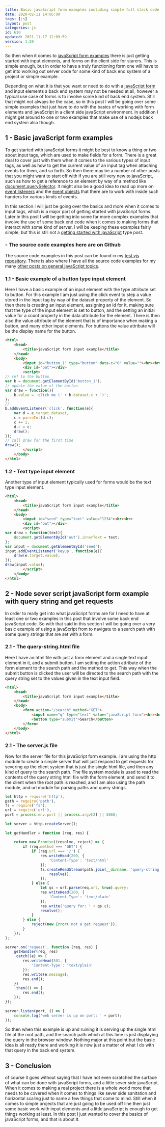 ```yaml
---
title: Basic javaScript form examples including simple full stack code
date: 2020-02-11 14:06:00
tags: [js]
layout: post
categories: js
id: 610
updated: 2021-11-17 12:09:59
version: 1.20
---
```


So then when it comes to [javaScript form examples](https://eloquentjavascript.net/2nd_edition/18_forms.html) there is just getting started with input elements, and forms on the client side for starers. This is simple enough, but in order to have a truly functioning form one will have to get into working out server code for some kind of back end system of a project or simple example. 

Depending on what it is that you want or need to do with a [javaScript form](https://developer.mozilla.org/en-US/docs/Learn/Forms/Form_validation) and input elements a back end system may not be needed at all, however a typical use case of forms is to involve some kind of back end system. Still that might not always be the case, so in this post I will be going over some simple examples that just have to do with the basics of working with form elements and javaScript in a client side javaScript environment. In addition I might get around to one or two examples that make use of a nodejs back end system also though.

<!-- more -->


## 1 - Basic javaScript form examples

To get started with javaScript forms it might be best to know a thing or two about input tags, which are used to make fields for a form. There is a great deal to cover just with them when it comes to the various types of input tags, as well as how to get the current value of an input tag when attaching events for them, and so forth. So then there may be a number of other posts that you might want to start off with if you are still very new to javaScript, such as how to get a reference to an element by way of a method like [document.querySelector](/2020/06/23/js-document-queryselector/). It might also be a good idea to read up more on [event listeners](/2019/01/16/js-event-listeners/) and the [event objects](/2020/07/23/js-event-object/) that there are to work with inside such handers for various kinds of events.

In this section I will just be going over the basics and more when it comes to input tags, which is a major part of getting started with javaScript forms. Later in this post I will be getting into some far more complex examples that involve the use of some back end code when it comes to making forms that interact with some kind of server. I will be keeping these examples fairly simple, but this is still not a [getting started with javaScript](/2018/11/27/js-getting-started/) type post.

### - The source code examples here are on Github

The source code examples in this post can be found in my [test vjs repository](https://github.com/dustinpfister/test_vjs/tree/master/for_post/js-javascript-form). There is also where I have all the source code examples for my many [other posts on general javaScript topics](/categories/js/).

### 1.1 - Basic example of a button type input element

Here I have a basic example of an input element with the type attribute set to button. For this example I am just using the click event to step a value stored in the input tag by way of the dataset property of the element. So then there is creating an input element, assigning an id for it, making sure that the type of the input element is set to button, and the setting an initial value for a count property in the data attribute for the element. There is then also the value attribute of the element that is of importance when making a button, and many other input elements. For buttons the value attribute will be the display name for the button.

```html
<html>
    <head>
        <title>javaScript form input example</title>
    </head>
    <body>
        <input id="button_1" type="button" data-c="0" value=""><br><br>
        <div id="out"></div>
        <script>
// ref to the button
var b = document.getElementById('button_1');
// update the value of the button
var draw = function(){
    b.value = 'click me (' + b.dataset.c + ')';
};
//
b.addEventListener('click', function(e){
    var d = e.target.dataset,
    c = parseInt(d.c);
    c += 1;
    d.c = c;
    draw();
});
// call draw for the first time
draw();
        </script>
    </body>
</html>
```

### 1.2 - Text type input element

Another type of input element typically used for forms would be the text type input element.

```html
<html>
    <head>
        <title>javaScript form input example</title>
    </head>
    <body>
        <input id="seed" type="text" value="1234"><br><br>
        <div id="out"></div>
        <script>
var draw = function(text){
    document.getElementById('out').innerText = text;
};
var input = document.getElementById('seed');
input.addEventListener('keyup', function(e){
    draw(e.target.value);
});
draw(input.value);
        </script>
    </body>
</html>
```

## 2 - Node sever script javaScript form example with query string and get requests

In order to really get into what javaScript forms are for I need to have at least one or two examples in this post that involve some back end javaScript code. So with that said in this section I will be going over a very basic example of using a javaScript from to navigate to a search path with some query strings that are set with a form.

### 2.1 - The query-string.html file

Here I have an html file with just a form element and a single text input element in it, and a submit button. I am setting the action attribute of the form element to the search path and the method to get. This way when the submit button is clicked the user will be directed to the search path with the query string set to the values given in the text input field.

```html
<html>
    <head>
        <title>javaScript form input example</title>
    </head>
    <body>
        <form action="/search" method="GET">
            <input name="q" type="text" value="javaScript form"><br><br>
            <button type="submit">Search</button>
        </form>
    </body>
</html>
```


### 2.1 - The server.js file

Now for the server file for this javaScript form example. I am using the http module to create a simple server that will just respond to get requests for severing up the client system that is just the single html file, and then any kind of query to the search path. The file system module is used to read the contents of the query string html file with the form element, and send it to the client when the root path is reached, and I am also using the path module, and url module for parsing paths and query strings.

```js
let http = require('http'),
path = require('path'),
fs = require('fs'),
url = require('url'),
port = process.env.port || process.argv[2] || 8080;
 
let server = http.createServer();
 
let getHandler = function (req, res) {
 
    return new Promise((resolve, reject) => {
        if (req.method === 'GET') {
            if (req.url === '/') {
                res.writeHead(200, {
                    'Content-Type': 'text/html'
                });
                fs.createReadStream(path.join(__dirname, 'query-string.html')).pipe(res, function () {
                    resolve();
                });
            } else {
                let qs = url.parse(req.url, true).query;
                res.writeHead(200, {
                    'Content-Type': 'text/plain'
                });
                res.write('query for: ' + qs.q);
                resolve();
            }
        } else {
            reject(new Error('not a get request'));
        }
    });
};
 
server.on('request', function (req, res) {
    getHandler(req, res)
    .catch((e) => {
        res.writeHead(501, {
            'Content-Type': 'text/plain'
        });
        res.write(e.message);
        res.end();
    })
    .then(() => {
        res.end();
    });
});
 
server.listen(port, () => {
    console.log('web server is up on port: ' + port);
});
```

So then when this example is up and ruining it is serving up the single html file at the root path, and the search path which at this time is just displaying the query in the browser window. Nothing major at this point but the basic idea is all ready there and working it is now just a matter of what I do with that query in the back end system.

## 3 - Conclusion

of course it goes without saying that I have not even scratched the surface of what can be done with javaScript forms, and a little sever side javaScript. When it comes to making a real project there is a whole world more that needs to be covered when it comes to things like sever side sanitation and horizontal scaling just to name a few things that come to mind. Still when it comes to simple projects that are just going to be used off line then just some basic work with input elements and a little javaScript is enough to get things working at least. In this post I just wanted to cover the basics of javaScript forms, and that is about it.